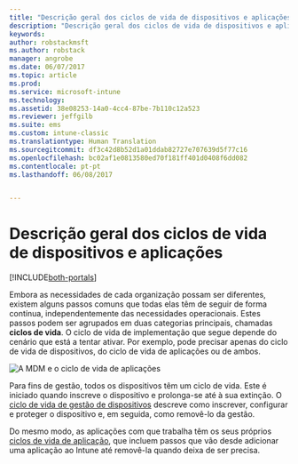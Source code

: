 ```yaml
---
title: "Descrição geral dos ciclos de vida de dispositivos e aplicações"
description: "Descrição geral dos ciclos de vida de dispositivos e aplicações "
keywords: 
author: robstackmsft
ms.author: robstack
manager: angrobe
ms.date: 06/07/2017
ms.topic: article
ms.prod: 
ms.service: microsoft-intune
ms.technology: 
ms.assetid: 38e08253-14a0-4cc4-87be-7b110c12a523
ms.reviewer: jeffgilb
ms.suite: ems
ms.custom: intune-classic
ms.translationtype: Human Translation
ms.sourcegitcommit: df3c42d8b52d1a01ddab82727e707639d5f77c16
ms.openlocfilehash: bc02af1e0813580ed70f181ff401d0408f6dd082
ms.contentlocale: pt-pt
ms.lasthandoff: 06/08/2017


---
```


# <a name="overview-of-device-and-app-lifecycles"></a>Descrição geral dos ciclos de vida de dispositivos e aplicações

[!INCLUDE[both-portals](./includes/note-for-both-portals.md)]

Embora as necessidades de cada organização possam ser diferentes, existem alguns passos comuns que todas elas têm de seguir de forma contínua, independentemente das necessidades operacionais. Estes passos podem ser agrupados em duas categorias principais, chamadas **ciclos de vida**. O ciclo de vida de implementação que segue depende do cenário que está a tentar ativar. Por exemplo, pode precisar apenas do ciclo de vida de dispositivos, do ciclo de vida de aplicações ou de ambos.

![A MDM e o ciclo de vida de aplicações](./media/device-app-lifecycle.png "ciclos de vida de aplicações e dispositivos móveis")

Para fins de gestão, todos os dispositivos têm um ciclo de vida. Este é iniciado quando inscreve o dispositivo e prolonga-se até à sua extinção. O [ciclo de vida de gestão de dispositivos](device-lifecycle.md) descreve como inscrever, configurar e proteger o dispositivo e, em seguida, como removê-lo da gestão.

Do mesmo modo, as aplicações com que trabalha têm os seus próprios [ciclos de vida de aplicação](app-lifecycle.md), que incluem passos que vão desde adicionar uma aplicação ao Intune até removê-la quando deixa de ser precisa.


